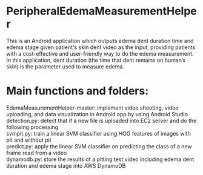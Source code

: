 # PeripheralEdemaMeasurementHelper
This is an Android application which outputs edema dent duration time and edema stage given patient's skin dent video as the input, providing patients with a cost-effective and user-friendly way to do the edema measurement. In this application, dent duration (the time that dent remains on human’s skin) is the parameter used to measure edema. 
# Main functions and folders:
EdemaMeasurementHelper-master: implement video shooting, video uploading, and data visualization in Android app by using Android Studio  
detection.py: detect that if a new file is uploaded into EC2 server and do the following processing  
svmpit.py: train a linear SVM classifier using HOG features of images with pit and without pit  
predict.py: apply the linear SVM classifier on predicting the class of a new frame read from a video  
dynamodb.py: store the results of a pitting test video including edema dent duration and edema stage into AWS DynamoDB  
